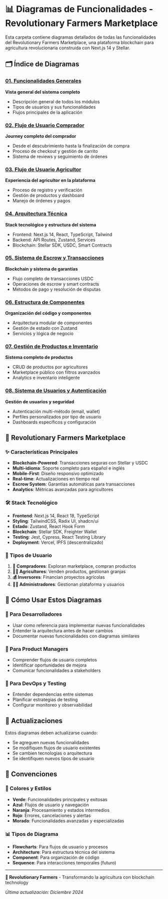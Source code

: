 # 📊 Diagramas de Funcionalidades - Revolutionary Farmers Marketplace

Esta carpeta contiene diagramas detallados de todas las funcionalidades del Revolutionary Farmers Marketplace, una plataforma blockchain para agricultura revolucionaria construida con Next.js 14 y Stellar.

## 🗂️ Índice de Diagramas

### [01. Funcionalidades Generales](./01-funcionalidades-generales.md)
**Vista general del sistema completo**
- Descripción general de todos los módulos
- Tipos de usuarios y sus funcionalidades
- Flujos principales de la aplicación

### [02. Flujo de Usuario Comprador](./02-flujo-usuario-comprador.md)
**Journey completo del comprador**
- Desde el descubrimiento hasta la finalización de compra
- Proceso de checkout y gestión de carrito
- Sistema de reviews y seguimiento de órdenes

### [03. Flujo de Usuario Agricultor](./03-flujo-usuario-agricultor.md)
**Experiencia del agricultor en la plataforma**
- Proceso de registro y verificación
- Gestión de productos y dashboard
- Manejo de órdenes y pagos

### [04. Arquitectura Técnica](./04-arquitectura-tecnica.md)
**Stack tecnológico y estructura del sistema**
- Frontend: Next.js 14, React, TypeScript, Tailwind
- Backend: API Routes, Zustand, Services
- Blockchain: Stellar SDK, USDC, Smart Contracts

### [05. Sistema de Escrow y Transacciones](./05-sistema-escrow-transacciones.md)
**Blockchain y sistema de garantías**
- Flujo completo de transacciones USDC
- Operaciones de escrow y smart contracts
- Métodos de pago y resolución de disputas

### [06. Estructura de Componentes](./06-estructura-componentes.md)
**Organización del código y componentes**
- Arquitectura modular de componentes
- Gestión de estado con Zustand
- Servicios y lógica de negocio

### [07. Gestión de Productos e Inventario](./07-gestion-productos-inventario.md)
**Sistema completo de productos**
- CRUD de productos por agricultores
- Marketplace público con filtros avanzados
- Analytics e inventario inteligente

### [08. Sistema de Usuarios y Autenticación](./08-sistema-usuarios-autenticacion.md)
**Gestión de usuarios y seguridad**
- Autenticación multi-método (email, wallet)
- Perfiles personalizados por tipo de usuario
- Dashboards específicos y configuración

## 🚀 Revolutionary Farmers Marketplace

### ✨ Características Principales
- **Blockchain-Powered**: Transacciones seguras con Stellar y USDC
- **Multi-idioma**: Soporte completo para español e inglés
- **Mobile-First**: Diseño responsivo optimizado
- **Real-time**: Actualizaciones en tiempo real
- **Escrow System**: Garantías automáticas para transacciones
- **Analytics**: Métricas avanzadas para agricultores

### 🛠️ Stack Tecnológico
- **Frontend**: Next.js 14, React 18, TypeScript
- **Styling**: TailwindCSS, Radix UI, shadcn/ui
- **Estado**: Zustand, React Hook Form
- **Blockchain**: Stellar SDK, Freighter Wallet
- **Testing**: Jest, Cypress, React Testing Library
- **Deployment**: Vercel, IPFS (descentralizado)

### 👥 Tipos de Usuario
1. **🛒 Compradores**: Exploran marketplace, compran productos
2. **👨‍🌾 Agricultores**: Venden productos, gestionan granjas
3. **💰 Inversores**: Financian proyectos agrícolas
4. **👨‍💼 Administradores**: Gestionan plataforma y usuarios

## 📖 Cómo Usar Estos Diagramas

### 🎯 Para Desarrolladores
- Usar como referencia para implementar nuevas funcionalidades
- Entender la arquitectura antes de hacer cambios
- Documentar nuevas funcionalidades con diagramas similares

### 👥 Para Product Managers
- Comprender flujos de usuario completos
- Identificar oportunidades de mejora
- Comunicar funcionalidades a stakeholders

### 🔧 Para DevOps y Testing
- Entender dependencias entre sistemas
- Planificar estrategias de testing
- Configurar monitoreo y observabilidad

## 🔄 Actualizaciones

Estos diagramas deben actualizarse cuando:
- Se agreguen nuevas funcionalidades
- Se modifiquen flujos de usuario existentes
- Se cambien tecnologías o arquitectura
- Se identifiquen nuevos tipos de usuario

## 📝 Convenciones

### 🎨 Colores y Estilos
- **Verde**: Funcionalidades principales y exitosas
- **Azul**: Flujos de usuario y navegación
- **Naranja**: Procesamiento y estados intermedios
- **Rojo**: Errores, cancelaciones y alertas
- **Morado**: Funcionalidades avanzadas y especializadas

### 📊 Tipos de Diagrama
- **Flowcharts**: Para flujos de usuario y procesos
- **Architecture**: Para estructura técnica del sistema
- **Component**: Para organización de código
- **Sequence**: Para interacciones temporales (futuro)

---

**🌱 Revolutionary Farmers** - Transformando la agricultura con blockchain technology

*Última actualización: Diciembre 2024* 